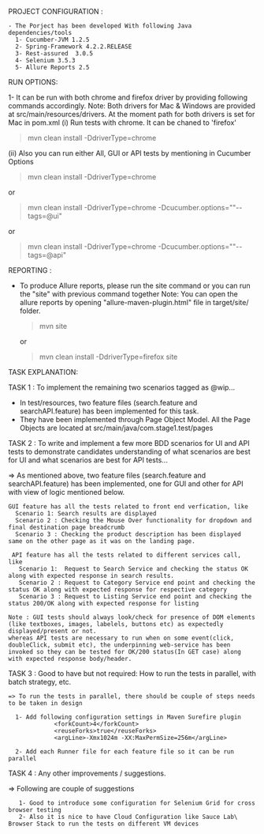 
PROJECT CONFIGURATION :
    
    - The Porject has been developed With following Java dependencies/tools
      1- Cucumber-JVM 1.2.5
      2- Spring-Framework 4.2.2.RELEASE
      3- Rest-assured  3.0.5
      4- Selenium 3.5.3
      5- Allure Reports 2.5

RUN OPTIONS:

1- It can be run with both chrome and firefox driver by providing following commands accordingly. 
Note: Both drivers for Mac & Windows are provided at src/main/resources/drivers. At the moment path for both drivers is set for Mac in pom.xml
 (i) Run tests with chrome. It can be chaned to 'firefox' 
   > mvn clean install -DdriverType=chrome
 
 (ii) Also you can run either All, GUI or API tests by mentioning in Cucumber Options
   > mvn clean install -DdriverType=chrome
   
   or
   
   > mvn clean install -DdriverType=chrome -Dcucumber.options=""--tags=@ui"
  
   or
   
   > mvn clean install -DdriverType=chrome -Dcucumber.options=""--tags=@api"

REPORTING :   
 - To produce Allure reports, please run the site command or you can run the "site" with previous command together
 Note: You can open the allure reports by opening "allure-maven-plugin.html" file in target/site/ folder.
   > mvn site
   
   or
   
   > mvn clean install -DdriverType=firefox site
   
TASK EXPLANATION:

TASK 1 : To implement the remaining two scenarios tagged as @wip...
 
  - In test/resources, two feature files (search.feature and searchAPI.feature) has been implemented for this task.
  - They have been implemented through Page Object Model. All the Page Objects are located at src/main/java/com.stage1.test/pages


TASK 2 : To write and implement a few more BDD scenarios for UI and API tests to demonstrate candidates understanding of what scenarios are best for UI and what scenarios are best for API tests...
 
  => As mentioned above, two feature files (search.feature and searchAPI.feature) has been implemented, one for GUI and other for API with view of logic mentioned below.
    
    GUI feature has all the tests related to front end verfication, like 
      Scenario 1: Search results are displayed 
      Scenario 2 : Checking the Mouse Over functionality for dropdown and final destination page breadcrumb
      Scenario 3 : Checking the product description has been displayed same on the other page as it was on the landing page.
    
     API feature has all the tests related to different services call, like 
       Scenario 1:  Request to Search Service and checking the status OK along with expected response in search results.
       Scenario 2 : Request to Category Service end point and checking the status OK along with expected response for respective category
       Scenario 3 : Request to Listing Service end point and checking the status 200/OK along with expected response for listing
      
    Note : GUI tests should always look/check for presence of DOM elements (like textboxes, images, labelels, buttons etc) as expectedly displayed/present or not.
    whereas API tests are necessary to run when on some event(click, doubleClick, submit etc), the underpinning web-service has been invoked so they can be tested for OK/200 status(In GET case) along with expected response body/header.
       
TASK 3 : Good to have but not required: How to run the tests in parallel, with batch strategy, etc.
   
    => To run the tests in parallel, there should be couple of steps needs to be taken in design
     
      1- Add following configuration settings in Maven Surefire plugin
                 <forkCount>4</forkCount>
                 <reuseForks>true</reuseForks>
                 <argLine>-Xmx1024m -XX:MaxPermSize=256m</argLine>

      2- Add each Runner file for each feature file so it can be run parallel
      
TASK 4 : Any other improvements / suggestions.
 
   =>  Following are couple of suggestions
   
       1- Good to introduce some configuration for Selenium Grid for cross browser testing
       2- Also it is nice to have Cloud Configuration like Sauce Lab\ Browser Stack to run the tests on different VM devices
            
       

  
